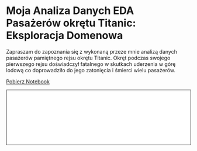 # Moja Analiza Danych EDA Pasażerów okrętu Titanic: Eksploracja Domenowa

Zapraszam do zapoznania się z wykonaną przeze mnie analizą danych pasażerów pamiętnego rejsu okrętu Titanic. Okręt podczas swojego pierwszego rejsu doświadczył fatalnego w skutkach uderzenia w górę lodową co doprowadziło do jego zatonięcia i śmierci wielu pasażerów.

<a href="Titanic.ipynb" class="md-button md-button--primary">Pobierz Notebook</a>

<iframe
    id="content"
    src="Titanic.html"
    width="100%"
    style="border:1px solid black;overflow:hidden;"
></iframe>
<script>
function resizeIframeToFitContent(iframe) {
    iframe.style.height = (iframe.contentWindow.document.documentElement.scrollHeight + 50) + "px";
    iframe.contentDocument.body.style["overflow"] = 'hidden';
}
window.addEventListener('load', function() {
    var iframe = document.getElementById('content');
    resizeIframeToFitContent(iframe);
});
window.addEventListener('resize', function() {
    var iframe = document.getElementById('content');
    resizeIframeToFitContent(iframe);
});
</script>
